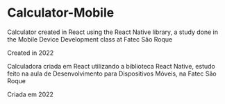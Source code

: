 # Calculator-Mobile
Calculator created in React using the React Native library, a study done in the Mobile Device Development class at Fatec São Roque

Created in 2022

Calculadora criada em React utilizando a biblioteca React Native, estudo feito na aula de Desenvolvimento para Dispositivos Móveis, na Fatec São Roque

Criada em 2022
